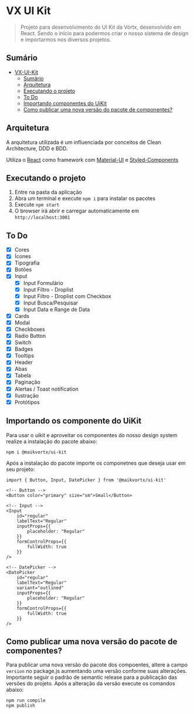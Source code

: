 # VX UI Kit

> Projeto para desenvolvimento do UI Kit da Vórtx, desenvolvido em React. Sendo o início para podermos criar o nosso sistema de design e importarmos nos diversos projetos.

## Sumário

- [VX-UI-Kit](#VX-UI-Kit)
	- [Sumário](#Sumário)
	- [Arquitetura](#Arquitetura)
	- [Executando o projeto](#Executando-o-projeto)
	- [To Do](#To-Do)
    - [Importando componentes do UiKit](#importando-componentes-do-uikit)
    - [Como publicar uma nova versão do pacote de componentes?](#publicar-nova-versao)


## Arquitetura

A arquitetura utilizada é um influenciada por conceitos de Clean Architecture, DDD e BDD.

Utiliza o [React](https://reactjs.org/) como framework com [Material-UI](https://material-ui.com/) e [Styled-Components](https://styled-components.com/)

## Executando o projeto
1. Entre na pasta da aplicação
3. Abra um terminal e execute `npm i` para instalar os pacotes
4. Execute `npm start`
5. O browser irá abrir e carregar automaticamente em `http://localhost:3001`

## To Do

- [X] Cores
- [X] Ícones
- [X] Tipografia
- [X] Botões
- [X] Input
    - [X] Input Formulário
    - [X] Input Filtro - Droplist
    - [X] Input Filtro - Droplist com Checkbox
    - [X] Input Busca/Pesquisar
    - [X] Input Data e Range de Data
- [X] Cards
- [X] Modal
- [X] Checkboxes
- [X] Radio Button
- [X] Switch
- [X] Badges
- [X] Tooltips
- [X] Header
- [X] Abas
- [X] Tabela
- [X] Paginação
- [X] Alertas / Toast notification
- [X] Ilustração
- [X] Protótipos

## Importando os componente do UiKit

Para usar o uikit e aproveitar os componentes do nosso design system realize a instalação do pacote abaixo:

```
npm i @maikvortx/ui-kit
```

Após a instalação do pacote importe os componetnes que deseja usar em seu projeto:

```
import { Button, Input, DatePicker } from '@maikvortx/ui-kit'

<!-- Button -->
<Button color="primary" size="sm">Small</Button>

<!-- Input -->
<Input
    id="regular"
    labelText="Regular"
    inputProps={{
        placeholder: "Regular"
    }}
    formControlProps={{
        fullWidth: true
    }}
/>

<!-- DatePicker -->
<DatePicker
    id="regular"
    labelText="Regular"
    variant="outlined"
    inputProps={{
        placeholder: "Regular"
    }}
    formControlProps={{
        fullWidth: true
    }}
/>

```

## Como publicar uma nova versão do pacote de componentes?

Para publicar uma nova versão do pacote dos compoentes, altere a campo `version` no package.js aumentando uma versão conforme suas alterações. Importante seguir o padrão de semantic release para a publicação das versões do projeto. Após a alteração da versão execute os comandos abaixo:

```
npm run compile
npm publish
```